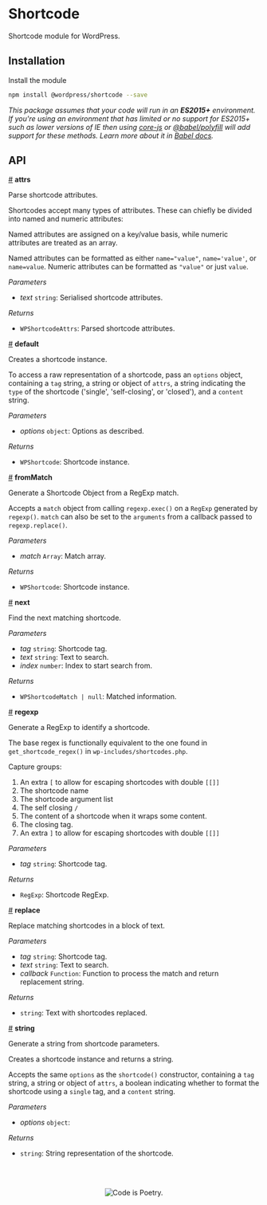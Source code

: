 # Shortcode

Shortcode module for WordPress.

## Installation

Install the module

```bash
npm install @wordpress/shortcode --save
```

_This package assumes that your code will run in an **ES2015+** environment. If you're using an environment that has limited or no support for ES2015+ such as lower versions of IE then using [core-js](https://github.com/zloirock/core-js) or [@babel/polyfill](https://babeljs.io/docs/en/next/babel-polyfill) will add support for these methods. Learn more about it in [Babel docs](https://babeljs.io/docs/en/next/caveats)._

## API

<!-- START TOKEN(Autogenerated API docs) -->

<a name="attrs" href="#attrs">#</a> **attrs**

Parse shortcode attributes.

Shortcodes accept many types of attributes. These can chiefly be divided into
named and numeric attributes:

Named attributes are assigned on a key/value basis, while numeric attributes
are treated as an array.

Named attributes can be formatted as either `name="value"`, `name='value'`,
or `name=value`. Numeric attributes can be formatted as `"value"` or just
`value`.

_Parameters_

-   _text_ `string`: Serialised shortcode attributes.

_Returns_

-   `WPShortcodeAttrs`: Parsed shortcode attributes.

<a name="default" href="#default">#</a> **default**

Creates a shortcode instance.

To access a raw representation of a shortcode, pass an `options` object,
containing a `tag` string, a string or object of `attrs`, a string indicating
the `type` of the shortcode ('single', 'self-closing', or 'closed'), and a
`content` string.

_Parameters_

-   _options_ `object`: Options as described.

_Returns_

-   `WPShortcode`: Shortcode instance.

<a name="fromMatch" href="#fromMatch">#</a> **fromMatch**

Generate a Shortcode Object from a RegExp match.

Accepts a `match` object from calling `regexp.exec()` on a `RegExp` generated
by `regexp()`. `match` can also be set to the `arguments` from a callback
passed to `regexp.replace()`.

_Parameters_

-   _match_ `Array`: Match array.

_Returns_

-   `WPShortcode`: Shortcode instance.

<a name="next" href="#next">#</a> **next**

Find the next matching shortcode.

_Parameters_

-   _tag_ `string`: Shortcode tag.
-   _text_ `string`: Text to search.
-   _index_ `number`: Index to start search from.

_Returns_

-   `WPShortcodeMatch | null`: Matched information.

<a name="regexp" href="#regexp">#</a> **regexp**

Generate a RegExp to identify a shortcode.

The base regex is functionally equivalent to the one found in
`get_shortcode_regex()` in `wp-includes/shortcodes.php`.

Capture groups:

1.  An extra `[` to allow for escaping shortcodes with double `[[]]`
2.  The shortcode name
3.  The shortcode argument list
4.  The self closing `/`
5.  The content of a shortcode when it wraps some content.
6.  The closing tag.
7.  An extra `]` to allow for escaping shortcodes with double `[[]]`

_Parameters_

-   _tag_ `string`: Shortcode tag.

_Returns_

-   `RegExp`: Shortcode RegExp.

<a name="replace" href="#replace">#</a> **replace**

Replace matching shortcodes in a block of text.

_Parameters_

-   _tag_ `string`: Shortcode tag.
-   _text_ `string`: Text to search.
-   _callback_ `Function`: Function to process the match and return replacement string.

_Returns_

-   `string`: Text with shortcodes replaced.

<a name="string" href="#string">#</a> **string**

Generate a string from shortcode parameters.

Creates a shortcode instance and returns a string.

Accepts the same `options` as the `shortcode()` constructor, containing a
`tag` string, a string or object of `attrs`, a boolean indicating whether to
format the shortcode using a `single` tag, and a `content` string.

_Parameters_

-   _options_ `object`: 

_Returns_

-   `string`: String representation of the shortcode.


<!-- END TOKEN(Autogenerated API docs) -->

<br/><br/><p align="center"><img src="https://s.w.org/style/images/codeispoetry.png?1" alt="Code is Poetry." /></p>

